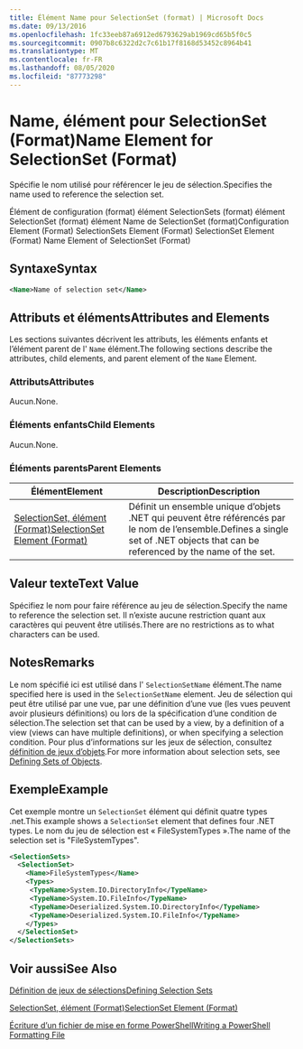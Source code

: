 ```yaml
---
title: Élément Name pour SelectionSet (format) | Microsoft Docs
ms.date: 09/13/2016
ms.openlocfilehash: 1fc33eeb87a6912ed6793629ab1969cd65b5f0c5
ms.sourcegitcommit: 0907b8c6322d2c7c61b17f8168d53452c8964b41
ms.translationtype: MT
ms.contentlocale: fr-FR
ms.lasthandoff: 08/05/2020
ms.locfileid: "87773298"
---
```

# <a name="name-element-for-selectionset-format"></a><span data-ttu-id="0e9c0-102">Name, élément pour SelectionSet (Format)</span><span class="sxs-lookup"><span data-stu-id="0e9c0-102">Name Element for SelectionSet (Format)</span></span>

<span data-ttu-id="0e9c0-103">Spécifie le nom utilisé pour référencer le jeu de sélection.</span><span class="sxs-lookup"><span data-stu-id="0e9c0-103">Specifies the name used to reference the selection set.</span></span>

<span data-ttu-id="0e9c0-104">Élément de configuration (format) élément SelectionSets (format) élément SelectionSet (format) élément Name de SelectionSet (format)</span><span class="sxs-lookup"><span data-stu-id="0e9c0-104">Configuration Element (Format) SelectionSets Element (Format) SelectionSet Element (Format) Name Element of SelectionSet (Format)</span></span>

## <a name="syntax"></a><span data-ttu-id="0e9c0-105">Syntaxe</span><span class="sxs-lookup"><span data-stu-id="0e9c0-105">Syntax</span></span>

```xml
<Name>Name of selection set</Name>
```

## <a name="attributes-and-elements"></a><span data-ttu-id="0e9c0-106">Attributs et éléments</span><span class="sxs-lookup"><span data-stu-id="0e9c0-106">Attributes and Elements</span></span>

<span data-ttu-id="0e9c0-107">Les sections suivantes décrivent les attributs, les éléments enfants et l’élément parent de l' `Name` élément.</span><span class="sxs-lookup"><span data-stu-id="0e9c0-107">The following sections describe the attributes, child elements, and parent element of the `Name` Element.</span></span>

### <a name="attributes"></a><span data-ttu-id="0e9c0-108">Attributs</span><span class="sxs-lookup"><span data-stu-id="0e9c0-108">Attributes</span></span>

<span data-ttu-id="0e9c0-109">Aucun.</span><span class="sxs-lookup"><span data-stu-id="0e9c0-109">None.</span></span>

### <a name="child-elements"></a><span data-ttu-id="0e9c0-110">Éléments enfants</span><span class="sxs-lookup"><span data-stu-id="0e9c0-110">Child Elements</span></span>

<span data-ttu-id="0e9c0-111">Aucun.</span><span class="sxs-lookup"><span data-stu-id="0e9c0-111">None.</span></span>

### <a name="parent-elements"></a><span data-ttu-id="0e9c0-112">Éléments parents</span><span class="sxs-lookup"><span data-stu-id="0e9c0-112">Parent Elements</span></span>

|<span data-ttu-id="0e9c0-113">Élément</span><span class="sxs-lookup"><span data-stu-id="0e9c0-113">Element</span></span>|<span data-ttu-id="0e9c0-114">Description</span><span class="sxs-lookup"><span data-stu-id="0e9c0-114">Description</span></span>|
|-------------|-----------------|
|[<span data-ttu-id="0e9c0-115">SelectionSet, élément (Format)</span><span class="sxs-lookup"><span data-stu-id="0e9c0-115">SelectionSet Element (Format)</span></span>](./selectionset-element-format.md)|<span data-ttu-id="0e9c0-116">Définit un ensemble unique d’objets .NET qui peuvent être référencés par le nom de l’ensemble.</span><span class="sxs-lookup"><span data-stu-id="0e9c0-116">Defines a single set of .NET objects that can be referenced by the name of the set.</span></span>|

## <a name="text-value"></a><span data-ttu-id="0e9c0-117">Valeur texte</span><span class="sxs-lookup"><span data-stu-id="0e9c0-117">Text Value</span></span>

<span data-ttu-id="0e9c0-118">Spécifiez le nom pour faire référence au jeu de sélection.</span><span class="sxs-lookup"><span data-stu-id="0e9c0-118">Specify the name to reference the selection set.</span></span> <span data-ttu-id="0e9c0-119">Il n’existe aucune restriction quant aux caractères qui peuvent être utilisés.</span><span class="sxs-lookup"><span data-stu-id="0e9c0-119">There are no restrictions as to what characters can be used.</span></span>

## <a name="remarks"></a><span data-ttu-id="0e9c0-120">Notes</span><span class="sxs-lookup"><span data-stu-id="0e9c0-120">Remarks</span></span>

<span data-ttu-id="0e9c0-121">Le nom spécifié ici est utilisé dans l' `SelectionSetName` élément.</span><span class="sxs-lookup"><span data-stu-id="0e9c0-121">The name specified here is used in the `SelectionSetName` element.</span></span> <span data-ttu-id="0e9c0-122">Jeu de sélection qui peut être utilisé par une vue, par une définition d’une vue (les vues peuvent avoir plusieurs définitions) ou lors de la spécification d’une condition de sélection.</span><span class="sxs-lookup"><span data-stu-id="0e9c0-122">The selection set that can be used by a view, by a definition of a view (views can have multiple definitions), or when specifying a selection condition.</span></span> <span data-ttu-id="0e9c0-123">Pour plus d’informations sur les jeux de sélection, consultez [définition de jeux d’objets](./defining-selection-sets.md).</span><span class="sxs-lookup"><span data-stu-id="0e9c0-123">For more information about selection sets, see [Defining Sets of Objects](./defining-selection-sets.md).</span></span>

## <a name="example"></a><span data-ttu-id="0e9c0-124">Exemple</span><span class="sxs-lookup"><span data-stu-id="0e9c0-124">Example</span></span>

<span data-ttu-id="0e9c0-125">Cet exemple montre un `SelectionSet` élément qui définit quatre types .net.</span><span class="sxs-lookup"><span data-stu-id="0e9c0-125">This example shows a `SelectionSet` element that defines four .NET types.</span></span> <span data-ttu-id="0e9c0-126">Le nom du jeu de sélection est « FileSystemTypes ».</span><span class="sxs-lookup"><span data-stu-id="0e9c0-126">The name of the selection set is "FileSystemTypes".</span></span>

```xml
<SelectionSets>
  <SelectionSet>
    <Name>FileSystemTypes</Name>
    <Types>
     <TypeName>System.IO.DirectoryInfo</TypeName>
     <TypeName>System.IO.FileInfo</TypeName>
     <TypeName>Deserialized.System.IO.DirectoryInfo</TypeName>
     <TypeName>Deserialized.System.IO.FileInfo</TypeName>
    </Types>
  </SelectionSet>
</SelectionSets>
```

## <a name="see-also"></a><span data-ttu-id="0e9c0-127">Voir aussi</span><span class="sxs-lookup"><span data-stu-id="0e9c0-127">See Also</span></span>

[<span data-ttu-id="0e9c0-128">Définition de jeux de sélections</span><span class="sxs-lookup"><span data-stu-id="0e9c0-128">Defining Selection Sets</span></span>](./defining-selection-sets.md)

[<span data-ttu-id="0e9c0-129">SelectionSet, élément (Format)</span><span class="sxs-lookup"><span data-stu-id="0e9c0-129">SelectionSet Element (Format)</span></span>](./selectionset-element-format.md)

[<span data-ttu-id="0e9c0-130">Écriture d’un fichier de mise en forme PowerShell</span><span class="sxs-lookup"><span data-stu-id="0e9c0-130">Writing a PowerShell Formatting File</span></span>](./writing-a-powershell-formatting-file.md)
